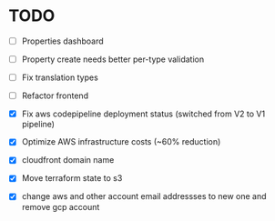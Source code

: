 # TODO

- [ ] Properties dashboard
- [ ] Property create needs better per-type validation

- [ ] Fix translation types
- [ ] Refactor frontend
- [x] Fix aws codepipeline deployment status (switched from V2 to V1 pipeline)
- [x] Optimize AWS infrastructure costs (~60% reduction)
- [x] cloudfront domain name
- [x] Move terraform state to s3
- [x] change aws and other account email addressses to new one and remove gcp account
